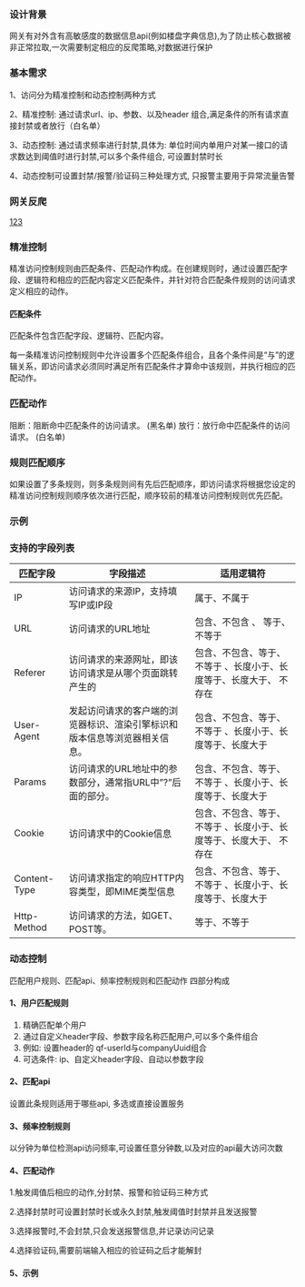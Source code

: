 ### 设计背景
网关有对外含有高敏感度的数据信息api(例如楼盘字典信息),为了防止核心数据被非正常拉取,一次需要制定相应的反爬策略,对数据进行保护


### 基本需求
1、访问分为精准控制和动态控制两种方式

2、精准控制: 通过请求url、ip、参数、以及header 组合,满足条件的所有请求直接封禁或者放行（白名单）

3、动态控制: 通过请求频率进行封禁,具体为: 单位时间内单用户对某一接口的请求数达到阈值时进行封禁,可以多个条件组合, 可设置封禁时长

4、动态控制可设置封禁/报警/验证码三种处理方式, 只报警主要用于异常流量告警

### 网关反爬
[123](image/WechatIMG351.jpeg)


### 精准控制

   精准访问控制规则由匹配条件、匹配动作构成。在创建规则时，通过设置匹配字段、逻辑符和相应的匹配内容定义匹配条件，并针对符合匹配条件规则的访问请求定义相应的动作。

#### 匹配条件
匹配条件包含匹配字段、逻辑符、匹配内容。

每一条精准访问控制规则中允许设置多个匹配条件组合，且各个条件间是“与”的逻辑关系，即访问请求必须同时满足所有匹配条件才算命中该规则，并执行相应的匹配动作。

### 匹配动作

阻断：阻断命中匹配条件的访问请求。 (黑名单)
放行：放行命中匹配条件的访问请求。 (白名单)

### 规则匹配顺序

如果设置了多条规则，则多条规则间有先后匹配顺序，即访问请求将根据您设定的精准访问控制规则顺序依次进行匹配，顺序较前的精准访问控制规则优先匹配。


### 示例


### 支持的字段列表


| 匹配字段 |字段描述  |适用逻辑符  |
| --- | --- | --- |
| IP | 访问请求的来源IP，支持填写IP或IP段 | 属于、不属于 |
| URL | 访问请求的URL地址 | 包含、不包含 、 等于、不等于 |
| Referer | 访问请求的来源网址，即该访问请求是从哪个页面跳转产生的 | 包含、不包含、等于、不等于 、长度小于、长度等于、长度大于、 不存在|
| User-Agent | 发起访问请求的客户端的浏览器标识、渲染引擎标识和版本信息等浏览器相关信息。 | 包含、不包含、等于、不等于 、长度小于、长度等于、长度大于 |
| Params | 访问请求的URL地址中的参数部分，通常指URL中”?”后面的部分。 | 包含、不包含、等于、不等于 、长度小于、长度等于、长度大于 |
| Cookie | 访问请求中的Cookie信息 | 包含、不包含、等于、不等于 、长度小于、长度等于、长度大于、 不存在 |
| Content-Type | 访问请求指定的响应HTTP内容类型，即MIME类型信息 | 包含、不包含、等于、不等于 、长度小于、长度等于、长度大于 |
| Http-Method | 访问请求的方法，如GET、POST等。	 | 等于、不等于 |

### 动态控制

匹配用户规则、匹配api、频率控制规则和匹配动作 四部分构成

#### 1、用户匹配规则
1. 精确匹配单个用户
2. 通过自定义header字段、参数字段名称匹配用户,可以多个条件组合
3. 例如: 设置header的 qf-userId与companyUuid组合
4. 可选条件: ip、自定义header字段、自动以参数字段

#### 2、匹配api
设置此条规则适用于哪些api, 多选或直接设置服务

#### 3、频率控制规则
 以分钟为单位检测api访问频率,可设置任意分钟数,以及对应的api最大访问次数
 
#### 4、匹配动作

1.触发阈值后相应的动作,分封禁、报警和验证码三种方式

2.选择封禁时可设置封禁时长或永久封禁,触发阈值时封禁并且发送报警

3.选择报警时,不会封禁,只会发送报警信息,并记录访问记录

4.选择验证码,需要前端输入相应的验证码之后才能解封



#### 5、示例
